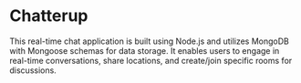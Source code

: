 # Chatterup
This real-time chat application is built using Node.js and utilizes MongoDB with Mongoose schemas for data storage. It enables users to engage in real-time conversations, share locations, and create/join specific rooms for discussions.
